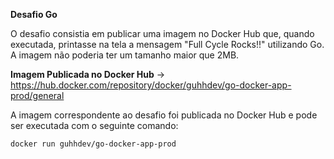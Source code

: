 **Desafio Go**

O desafio consistia em publicar uma imagem no Docker Hub que, quando executada, printasse na tela a mensagem "Full Cycle Rocks!!" utilizando Go. A imagem não poderia ter um tamanho maior que 2MB.

**Imagem Publicada no Docker Hub**
-> https://hub.docker.com/repository/docker/guhhdev/go-docker-app-prod/general

A imagem correspondente ao desafio foi publicada no Docker Hub e pode ser executada com o seguinte comando:

```bash
docker run guhhdev/go-docker-app-prod
```